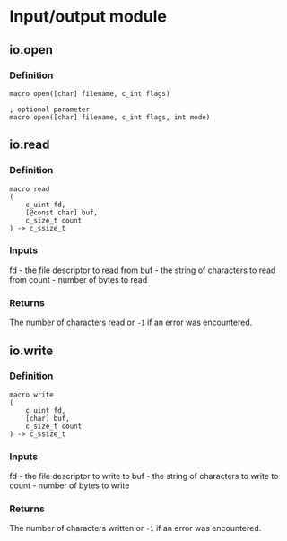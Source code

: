 # Input/output module

## io.open
### Definition
```
macro open([char] filename, c_int flags)

; optional parameter
macro open([char] filename, c_int flags, int mode)
```

## io.read
### Definition
```
macro read
(
    c_uint fd,
    [@const char] buf,
    c_size_t count
) -> c_ssize_t
```

### Inputs
fd - the file descriptor to read from
buf - the string of characters to read from
count - number of bytes to read

### Returns
The number of characters read or `-1` if an error was encountered.

## io.write
### Definition
```
macro write
(
    c_uint fd,
    [char] buf,
    c_size_t count
) -> c_ssize_t
```
### Inputs
fd - the file descriptor to write to
buf - the string of characters to write to
count - number of bytes to write

### Returns
The number of characters written or `-1` if an error was encountered.
